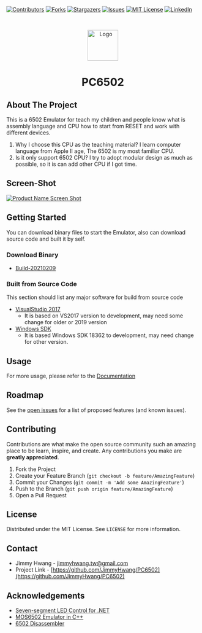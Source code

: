 [![Contributors][contributors-shield]][contributors-url]
[![Forks][forks-shield]][forks-url]
[![Stargazers][stars-shield]][stars-url]
[![Issues][issues-shield]][issues-url]
[![MIT License][license-shield]][license-url]
[![LinkedIn][linkedin-shield]][linkedin-url]

<!-- PROJECT LOGO -->
<br />
<p align="center">
  <a href="https://github.com/JimmyHwang/PC6502">
    <img src="https://www.dna64.com/PC6502/Images/logo.png" alt="Logo" width="80" height="80">
  </a>
  <h1 align="center">PC6502</h1>
</p>

<!-- ABOUT THE PROJECT -->
## About The Project

This is a 6502 Emulator for teach my children and people know what is assembly language and CPU how to start from RESET and work with different devices.
1. Why I choose this CPU as the teaching material? 
	I learn computer language from Apple II age, The 6502 is my most familiar CPU.
2. Is it only support 6502 CPU? 
	I try to adopt modular design as much as possible, so it is can add other CPU if I got time.

## Screen-Shot
[![Product Name Screen Shot][product-screenshot]](https://www.dna64.com/PC6502/Images/screenshot.jpg)

<!-- GETTING STARTED -->
## Getting Started

You can download binary files to start the Emulator, also can download source code and built it by self.
### Download Binary
 * [Build-20210209](https://www.dna64.com/PC6502/Files/20210209.zip)

### Built from Source Code

This section should list any major software for build from source code
 * [VisualStudio 2017](https://visualstudio.microsoft.com/vs/older-downloads/)
	 * It is based on VS2017 version to development, may need some change for older or 2019 version
 * [Windows SDK](https://go.microsoft.com/fwlink/?linkid=2083338)
	 * It is based Windows SDK 18362 to development, may need change for other version.

<!-- USAGE EXAMPLES -->
## Usage
For more usage, please refer to the [Documentation](https://www.dna64.com/PC6502/Docs)

<!-- ROADMAP -->
## Roadmap
See the [open issues](https://github.com/JimmyHwang/PC6502/issues) for a list of proposed features (and known issues).

<!-- CONTRIBUTING -->
## Contributing
Contributions are what make the open source community such an amazing place to be learn, inspire, and create. Any contributions you make are **greatly appreciated**.

1. Fork the Project
2. Create your Feature Branch (`git checkout -b feature/AmazingFeature`)
3. Commit your Changes (`git commit -m 'Add some AmazingFeature'`)
4. Push to the Branch (`git push origin feature/AmazingFeature`)
5. Open a Pull Request

<!-- LICENSE -->
## License

Distributed under the MIT License. See `LICENSE` for more information.

<!-- CONTACT -->
## Contact

* Jimmy Hwang - jimmyhwang.tw@gmail.com
* Project Link - [https://github.com/JimmyHwang/PC6502](https://github.com/JimmyHwang/PC6502)

<!-- ACKNOWLEDGEMENTS -->
## Acknowledgements
* [Seven-segment LED Control for .NET](https://www.codeproject.com/Articles/37800/Seven-segment-LED-Control-for-NET)
* [MOS6502 Emulator in C++](https://github.com/gianlucag/mos6502)
* [6502 Disassembler](https://github.com/kpmiller/emulator101/tree/master/6502Disassembler)

<!-- MARKDOWN LINKS & IMAGES -->
<!-- https://www.markdownguide.org/basic-syntax/#reference-style-links -->
[contributors-shield]: https://img.shields.io/github/contributors/JimmyHwang/PC6502.svg?style=for-the-badge
[contributors-url]: https://github.com/JimmyHwang/PC6502/graphs/contributors
[forks-shield]: https://img.shields.io/github/forks/JimmyHwang/PC6502.svg?style=for-the-badge
[forks-url]: https://github.com/JimmyHwang/PC6502/network/members
[stars-shield]: https://img.shields.io/github/stars/JimmyHwang/PC6502.svg?style=for-the-badge
[stars-url]: https://github.com/JimmyHwang/PC6502/stargazers
[issues-shield]: https://img.shields.io/github/issues/JimmyHwang/PC6502.svg?style=for-the-badge
[issues-url]: https://github.com/JimmyHwang/PC6502/issues
[license-shield]: https://img.shields.io/github/license/JimmyHwang/PC6502.svg?style=for-the-badge
[license-url]: https://github.com/JimmyHwang/PC6502/blob/master/LICENSE.txt
[linkedin-shield]: https://img.shields.io/badge/-LinkedIn-black.svg?style=for-the-badge&logo=linkedin&colorB=555
[linkedin-url]: https://www.linkedin.com/in/jimmyhwang220/
[product-screenshot]: https://www.dna64.com/PC6502/Images/screenshot.jpg

